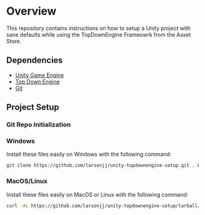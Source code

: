 # Overview

This repository contains instructions on how to setup a Unity project with sane defaults while using the TopDownEngine Frameowrk from the Asset Store.

## Dependencies

- [Unity Game Engine](https://unity.com)
- [Top Down Engine](https://topdown-engine.moremountains.com/)
- [Git](https://git-scm.com)

## Project Setup

### Git Repo Initialization

### Windows

Install these files easily on Windows with the following command:

```bash
git clone https://github.com/larsonjj/unity-topdownengine-setup.git . && rmdir /s /q .git
```

### MacOS/Linux

Install these files easily on MacOS or Linux with the following command:

```bash
curl -#L https://github.com/larsonjj/unity-topdownengine-setup/tarball/master | tar -xzv --strip-components 1 --exclude={README.md}
```
